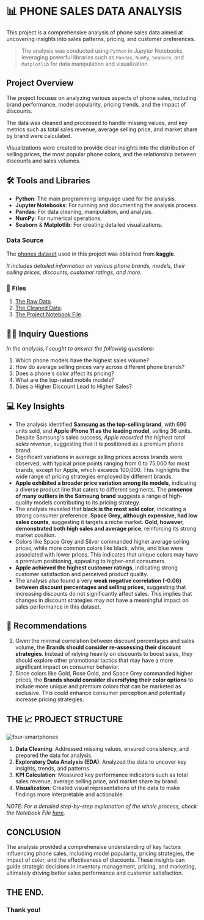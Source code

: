 # 📊 PHONE SALES DATA ANALYSIS
This project is a comprehensive analysis of phone sales data aimed at uncovering insights into sales patterns, pricing, and customer preferences.

>The analysis was conducted using `Python` in Jupyter Notebooks, leveraging powerful libraries such as `Pandas`, `NumPy`, `Seaborn`, and `Matplotlib` for data manipulation and visualization.

## Project Overview
The project focuses on analyzing various aspects of phone sales, including brand performance, model popularity, pricing trends, and the impact of discounts.

The data was cleaned and processed to handle missing values, and key metrics such as total sales revenue, average selling price, and market share by brand were calculated.

Visualizations were created to provide clear insights into the distribution of selling prices, the most popular phone colors, and the relationship between discounts and sales volumes.

## 🛠️ Tools and Libraries
- **Python**: The main programming language used for the analysis.
- **Jupyter Notebooks**: For running and documenting the analysis process.
- **Pandas**: For data cleaning, manipulation, and analysis.
- **NumPy**: For numerical operations.
- **Seaborn** & **Matplotlib**: For creating detailed visualizations.

### Data Source
The [phones dataset](https://github.com/patriciavalentine/PHONE-SALES-DATA-ANALYSIS/blob/main/Phone_Sales.csv) used in this project was obtained from **kaggle**.

*It includes detailed information on various phone brands, models, their selling prices, discounts, customer ratings, and more.*

### 📂 Files
1. [The Raw Data](https://github.com/patriciavalentine/PHONE-SALES-DATA-ANALYSIS/blob/main/Phone_Sales.csv).
2. [The Cleaned Data](https://github.com/patriciavalentine/PHONE-SALES-DATA-ANALYTICS/blob/main/Cleaned%20Phones%20Sales%20Data.csv).
3. [The Project Notebook File](https://github.com/patriciavalentine/PHONE-SALES-DATA-ANALYTICS/blob/main/Phone%20Sales%20Data%20Analysis.ipynb).

## 👩‍💻 Inquiry Questions
*In the analysis, I sought to answer the following questions:*
1. Which phone models have the highest sales volume?
2. How do average selling prices vary across different phone brands?
3. Does a phone's color affect its pricing?
4. What are the top-rated mobile models?
5. Does a Higher Discount Lead to Higher Sales?

## 💻 Key Insights
- The analysis identified **Samsung as the top-selling brand**, with 696 units sold, and **Apple iPhone 11 as the leading model**, selling 36 units. Despite Samsung's sales success, *Apple recorded the highest total sales revenue*, suggesting that it is positioned as a premium phone brand.
- Significant variations in average selling prices across brands were observed, with typical price points ranging from 0 to 75,000 for most brands, except for Apple, which exceeds 100,000. This highlights the wide range of pricing strategies employed by different brands.
- **Apple exhibited a broader price variation among its models**, indicating a diverse product line that caters to different segments. The **presence of many outliers in the Samsung brand** suggests a range of high-quality models contributing to its pricing strategy.
- The analysis revealed that **black is the most sold color**, indicating a strong consumer preference. **Space Grey, although expensive, had low sales counts**, suggesting it targets a niche market. **Gold, however, demonstrated both high sales and average price**, reinforcing its strong market position.
- Colors like Space Grey and Silver commanded higher average selling prices, while more common colors like black, white, and blue were associated with lower prices. This indicates that unique colors may have a premium positioning, appealing to higher-end consumers.
- **Apple achieved the highest customer ratings**, indicating strong customer satisfaction and perceived product quality.
- The analysis also found a very **weak negative correlation (-0.06) between discount percentages and selling prices**, suggesting that increasing discounts do not significantly affect sales. This implies that changes in discount strategies may not have a meaningful impact on sales performance in this dataset.

## 📑 Recommendations
1. Given the minimal correlation between discount percentages and sales volume, the **Brands should consider re-assessing their discount strategies**. Instead of relying heavily on discounts to boost sales, they should explore other promotional tactics that may have a more significant impact on consumer behavior.
2. Since colors like Gold, Rose Gold, and Space Grey commanded higher prices, the **Brands should consider diversifying their color options** to include more unique and premium colors that can be marketed as exclusive. This could enhance consumer perception and potentially increase pricing strategies.

## THE 📈 PROJECT STRUCTURE
![four-smartphones](https://github.com/user-attachments/assets/ee420fa7-ad30-41cd-8fb7-1a5f0c9656bb)

1. **Data Cleaning**: Addressed missing values, ensured consistency, and prepared the data for analysis.
2. **Exploratory Data Analysis (EDA)**: Analyzed the data to uncover key insights, trends, and patterns.
3. **KPI Calculation**: Measured key performance indicators such as total sales revenue, average selling price, and market share by brand.
4. **Visualization**: Created visual representations of the data to make findings more interpretable and actionable.

*NOTE: For a detailed step-by-step explanation of the whole process, check the Notebook File [here](https://github.com/patriciavalentine/PHONE-SALES-DATA-ANALYTICS/blob/main/Phone%20Sales%20Data%20Analysis.ipynb).*

## CONCLUSION
The analysis provided a comprehensive understanding of key factors influencing phone sales, including model popularity, pricing strategies, the impact of color, and the effectiveness of discounts. These insights can guide strategic decisions in inventory management, pricing, and marketing, ultimately driving better sales performance and customer satisfaction.

## THE END.
### Thank you!
